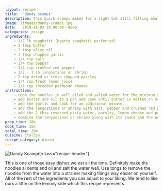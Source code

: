 ```yaml
---
layout: recipe
title:  "Dandy Scampi"
description: This quick scampi makes for a light but still filling meal
image: /images/dandy-scampi.jpg
date:   2019-11-02 10:00:00 -0500
categories: recipe
ingredients:
    - 1/2 lb spaghetti (hearty spaghetti perferred)
    - 2 tbsp butter
    - 2 tbsp olive oil
    - 1 tbsp chopped garlic
    - 1/4 tsp salt
    - 1/4 tsp pepper
    - 1/4 tsp crushed red pepper
    - 1/2 - 1 lb langostinos or shrimp
    - 2 tsp dried or fresh chopped parsley 
    - 1/4 cup fresh lemon juice
    - 1/4 cup shredded parmesan cheese
instructions:
    - cook the noodles in well oiled and salted water for the minimum time on the package directions. reserve 2 tbsp pasta water.
    - add butter and oil to a pan and cook until butter is melted on medium heat.
    - add the garlic and cook for an additional minute.
    - add the langostinos or shrimp with salt, pepper and crushed red pepper. cook for about 5 minutes.
    - add the 2 tbsp reserved pasta water, parsley, lemon choose and parmesan cheese to the pan. toss well and turn off heat.
    - combine the langostinos or shrimp along with its sauce and the noodles. toss well and serve!
prep_time: 10m
cook_time: 15m
total_time: 25m
cuisine: italian
recipe_category: dinner
---
```

![Dandy Scampi](/images/dandy-scampi.jpg){:class="recipe-header"}

This is one of those easy dishes we eat all the time. Definitely make the noodles al dente and oil and salt the water well. Use tongs to remove the noodles from the water into a strainer making things way easier on yourself. All of the rest of the ingredients you can adjust to your liking. We tend to like ours a little on the lemony side which this recipe represents.